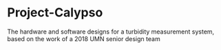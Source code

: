 # Project-Calypso
The hardware and software designs for a turbidity measurement system, based on the work of a 2018 UMN senior design team
